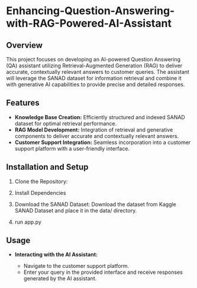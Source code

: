 # Enhancing-Question-Answering-with-RAG-Powered-AI-Assistant

## Overview 
This project focuses on developing an AI-powered Question Answering (QA) assistant utilizing Retrieval-Augmented Generation (RAG) to deliver accurate, contextually relevant answers to customer queries. The assistant will leverage the SANAD dataset for information retrieval and combine it with generative AI capabilities to provide precise and detailed responses.

## Features
- **Knowledge Base Creation:** Efficiently structured and indexed SANAD dataset for optimal retrieval performance.
- **RAG Model Development:** Integration of retrieval and generative components to deliver accurate and contextually relevant answers.
- **Customer Support Integration:** Seamless incorporation into a customer support platform with a user-friendly interface.

## Installation and Setup
1. Clone the Repository:

2. Install Dependencies
3. Download the SANAD Dataset: Download the dataset from Kaggle SANAD Dataset and place it in the data/ directory.
4. run app.py


## Usage

- **Interacting with the AI Assistant:**

     - Navigate to the customer support platform.
     - Enter your query in the provided interface and receive responses generated by the AI assistant.
